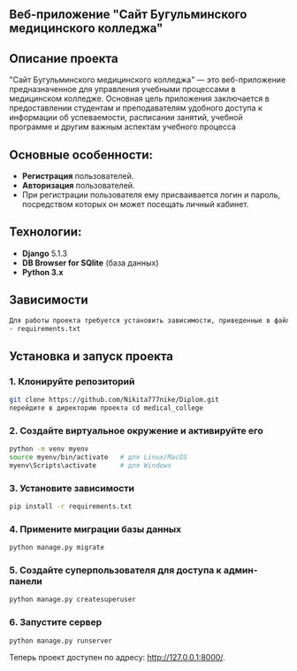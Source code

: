 ## Веб-приложение "Сайт Бугульминского медицинского колледжа"

## **Описание проекта**

"Сайт Бугульминского медицинского колледжа" — это веб-приложение предназначенное для управления учебными процессами
в медицинском колледже. Основная цель приложения заключается в предоставлении студентам и преподавателям
удобного доступа к информации об успеваемости, расписании занятий, учебной программе и другим важным аспектам
учебного процесса 

## **Основные особенности:**

- **Регистрация** пользователей.
- **Авторизация** пользователей.
- При регистрации пользователя ему присваивается логин и пароль, посредством которых он может посещать личный кабинет.


## **Технологии:**

- **Django** 5.1.3
- **DB Browser for SQlite** (база данных)
- **Python 3.x**

## **Зависимости**
```bash
Для работы проекта требуется установить зависимости, приведенные в файле:
- requirements.txt
```
## **Установка и запуск проекта**

### 1. Клонируйте репозиторий
```bash
git clone https://github.com/Nikita777nike/Diplom.git                                    
перейдите в директорию проекта cd medical_college
```
### 2. Создайте виртуальное окружение и активируйте его
```bash
python -m venv myenv
source myenv/bin/activate   # для Linux/MacOS
myenv\Scripts\activate      # для Windows
```
### 3. Установите зависимости
```bash
pip install -r requirements.txt
```
###  4. Примените миграции базы данных
```bash
python manage.py migrate
```
### 5. Создайте суперпользователя для доступа к админ-панели
```bash
python manage.py createsuperuser
```
### 6. Запустите сервер
```bash
python manage.py runserver
```
Теперь проект доступен по адресу: http://127.0.0.1:8000/.



